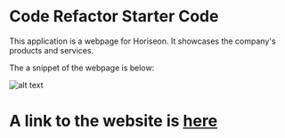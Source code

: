 # Code Refactor Starter Code

This application is a webpage for Horiseon. It showcases the company's products and services. 

The a snippet of the webpage is below:

![alt text](./assets/images/webpage_screenshot.png "Horiseon webpage screenshot")

# A link to the website is [here](https://cyberspace7.github.io/challenge-1/)

